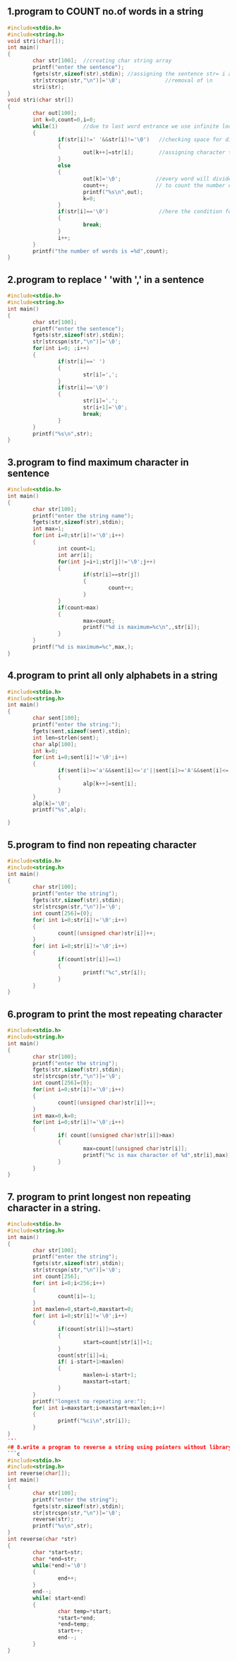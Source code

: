 ## 1.program to COUNT no.of words in a string
```c
#include<stdio.h>
#include<string.h>
void stri(char[]);
int main()
{
        char str[100];  //creating char string array
        printf("enter the sentence");
        fgets(str,sizeof(str),stdin); //assigning the sentence str= i am groot
        str[strcspn(str,"\n")]='\0';              //removal of \n
        stri(str);
}
void stri(char str[])
{
        char out[100];
        int k=0,count=0,i=0;
        while(1)        //due to last word entrance we use infinite loop
        {
                if(str[i]!=' '&&str[i]!='\0')   //checking space for dividing words     
                {
                        out[k++]=str[i];        //assigning character to out[k]
                }
                else
                {
                        out[k]='\0';           //every word will divide by applying '\0'
                        count++;               // to count the number ofword are there in the sentence
                        printf("%s\n",out);
                        k=0;
                }
                if(str[i]=='\0')                //here the condition for breaking the loop
                {
                        break;
                }
                i++;
        }
        printf("the number of words is =%d",count);
}
```
## 2.program to replace ' 'with ',' in a sentence
```c
#include<stdio.h>
#include<string.h>
int main()
{
        char str[100];
        printf("enter the sentence");
        fgets(str,sizeof(str),stdin);
        str[strcspn(str,"\n")]='\0';
        for(int i=0; ;i++)
        {
                if(str[i]==' ')
                {
                        str[i]=',';
                }
                if(str[i]=='\0')
                {
                        str[i]='.';
                        str[i+1]='\0';
                        break;
                }
        }
        printf("%s\n",str);
}
```
## 3.program to find maximum character in sentence
```c
#include<stdio.h>
int main()
{
        char str[100];
        printf("enter the string name");
        fgets(str,sizeof(str),stdin);
        int max=1;
        for(int i=0;str[i]!='\0';i++)
        {
                int count=1;
                int arr[i];
                for(int j=i+1;str[j]!='\0';j++)
                {
                        if(str[i]==str[j])
                        {
                                count++;
                        }
                }
                if(count>max)
                {
                        max=count;
                        printf("%d is maximum=%c\n",,str[i]);
                }
        }
        printf("%d is maximum=%c",max,);
}
```
## 4.program to print all only alphabets in a string
```c
#include<stdio.h>
#include<string.h>
int main()
{
        char sent[100];
        printf("enter the string:");
        fgets(sent,sizeof(sent),stdin);
        int len=strlen(sent);
        char alp[100];
        int k=0;
        for(int i=0;sent[i]!='\0';i++)
        {
                if(sent[i]>='a'&&sent[i]<='z'||sent[i]>='A'&&sent[i]<='Z')
                {
                        alp[k++]=sent[i];
                }
        }
        alp[k]='\0';
        printf("%s",alp);

}
```
## 5.program to find non repeating character
```c
#include<stdio.h>
#include<string.h>
int main()
{
        char str[100];
        printf("enter the string");
        fgets(str,sizeof(str),stdin);
        str[strcspn(str,"\n")]='\0';
        int count[256]={0};
        for( int i=0;str[i]!='\0';i++)
        {
                count[(unsigned char)str[i]]++;
        }
        for( int i=0;str[i]!='\0';i++)
        {
                if(count[str[i]]==1)
                {
                        printf("%c",str[i]);
                }
        }
}
```
## 6.program to print the most repeating character
```c
#include<stdio.h>
#include<string.h>
int main()
{
        char str[100];
        printf("enter the string");
        fgets(str,sizeof(str),stdin);
        str[strcspn(str,"\n")]='\0';
        int count[256]={0};
        for(int i=0;str[i]!='\0';i++)
        {
                count[(unsigned char)str[i]]++;
        }
        int max=0,k=0;
        for(int i=0;str[i]!='\0';i++)
        {
                if( count[(unsigned char)str[i]]>max)
                {
                        max=count[(unsigned char)str[i]];
                        printf("%c is max character of %d",str[i],max);
                }
        }
}
```
## 7. program to print longest non repeating character in a string.
```c
#include<stdio.h>
#include<string.h>
int main()
{
        char str[100];
        printf("enter the string");
        fgets(str,sizeof(str),stdin);
        str[strcspn(str,"\n")]='\0';
        int count[256];
        for( int i=0;i<256;i++)
        {
                count[i]=-1;
        }
        int maxlen=0,start=0,maxstart=0;
        for( int i=0;str[i]!='\0';i++)
        {
                if(count[str[i]]>=start)
                {
                        start=count[str[i]]+1;
                }
                count[str[i]]=i;
                if( i-start+1>maxlen)
                {
                        maxlen=i-start+1;
                        maxstart=start;
                }
        }
        printf("longest no repeating are:");
        for( int i=maxstart;i<maxstart+maxlen;i++)
        {
                printf("%ci\n",str[i]);
        }
}
'''
## 8.write a program to reverse a string using pointers without library functions
```c
#include<stdio.h>
#include<string.h>
int reverse(char[]);
int main()
{
        char str[100];
        printf("enter the string");
        fgets(str,sizeof(str),stdin);
        str[strcspn(str,"\n")]='\0';
        reverse(str);
        printf("%s\n",str);
}
int reverse(char *str)
{
        char *start=str;
        char *end=str;
        while(*end!='\0')
        {
                end++;
        }
        end--;
        while( start<end)
        {
                char temp=*start;
                *start=*end;
                *end=temp;
                start++;
                end--;
        }
}
```
